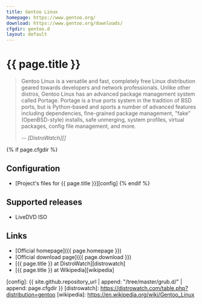 ```yaml
---
title: Gentoo Linux
homepage: https://www.gentoo.org/
download: https://www.gentoo.org/downloads/
cfgdir: gentoo.d
layout: default
---
```


# {{ page.title }}

> Gentoo Linux is a versatile and fast, completely free Linux distribution
> geared towards developers and network professionals. Unlike other distros,
> Gentoo Linux has an advanced package management system called Portage. Portage
> is a true ports system in the tradition of BSD ports, but is Python-based and
> sports a number of advanced features including dependencies, fine-grained
> package management, "fake" (OpenBSD-style) installs, safe unmerging, system
> profiles, virtual packages, config file management, and more.
>
> -- <cite markdown="1">[DistroWatch][]</cite>


{% if page.cfgdir %}
## Configuration

- [Project's files for {{ page.title }}][config]
{% endif %}


## Supported releases

- LiveDVD ISO


## Links

- [Official homepage]({{ page.homepage }})
- [Official download page]({{ page.download }})
- [{{ page.title }} at DistroWatch][distrowatch]
- [{{ page.title }} at Wikipedia][wikipedia]


[config]: {{ site.github.repository_url | append: "/tree/master/grub.d/" | append: page.cfgdir }}
[distrowatch]: https://distrowatch.com/table.php?distribution=gentoo
[wikipedia]: https://en.wikipedia.org/wiki/Gentoo_Linux
